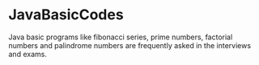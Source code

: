 # JavaBasicCodes
Java basic programs like fibonacci series, prime numbers, factorial numbers and palindrome numbers are frequently asked in the interviews and exams.
